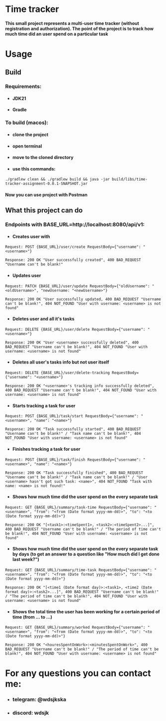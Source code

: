 # Time tracker
#### This small project represents a multi-user time tracker (without registration and authorization). The point of the project is to track how much time did an user spend on a particular task

# Usage

## Build

### Requirements:
- #### JDK21
- #### Gradle

### To build (macos):
- #### clone the project
- #### open terminal
- #### move to the cloned directory
- #### use this commands: 

`./gradlew clean && ./gradlew build && java -jar build/libs/time-tracker-assignment-0.0.1-SNAPSHOT.jar`
#### Now you can use project with Postman

## What this project can do

### Endpoints with BASE_URL=http://localhost:8080/api/v1:
- #### Creates user with

`Request: POST {BASE_URL}/user/create RequestBody={"username": "<username>"}`

`Response: 200 OK "User successfully created", 400 BAD_REQUEST "Username can't be blank!"`

- #### Updates user

`Request: PATCH {BASE_URL}/user/update RequestBody={"oldUsername": "<oldUsername>", "newUsername: "<newUsername>"}`

`Response: 200 OK "User successfully updated, 400 BAD_REQUEST "Username can't be blank!", 404 NOT_FOUND "User with username: <username> is not found"`

- #### Deletes user and all it's tasks

`Request: DELETE {BASE_URL}/user/delete RequestBody={"username": "<username>"}`

`Response: 200 OK "User <username> successfully deleted", 400 BAD_REQUEST "Username can't be blank!", 404 NOT_FOUND "User with username: <username> is not found"`

- #### Deletes all user's tasks info but not user itself

`Request: DELETE {BASE_URL}/user/delete-tracking RequestBody={"username": "<username>"}`

`Response: 200 OK "<username>'s tracking info successfully deleted", 400 BAD_REQUEST "Username can't be blank!", 404 NOT_FOUND "User with username: <username> is not found"`

- #### Starts tracking a task for user

`Request: POST {BASE_URL}/task/start RequestBody={"username": "<username>", "name": "<name>"}`

`Response: 200 OK "Task successfully started", 400 BAD_REQUEST "Username can't be blank!" / "Task name can't be blank!", 404 NOT_FOUND "User with username: <username> is not found"`

- #### Finishes tracking a task for user

`Request: POST {BASE_URL}/task/finish RequestBody={"username": "<username>", "name": "<name>"}`

`Response: 200 OK "Task successfully finished", 400 BAD_REQUEST "Username can't be blank!" / "Task name can't be blank!" / "User <username> hasn't got such task: <name>", 404 NOT_FOUND "Task with name: <name> is not found!"`

- #### Shows how much time did the user spend on the every separate task

`Request: GET {BASE_URL}/summary/task-time RequestBody={"username": "<username>", "from": "<from (Date format yyyy-mm-dd)>", "to": "<to (Date format yyyy-mm-dd)>"}`

`Response: 200 OK "[<task1>:<timeSpent1>, <task2>:<timeSpent2>...]", 400 BAD_REQUEST "Username can't be blank!" / "The period of time can't be blank!", 404 NOT_FOUND "User with username: <username> is not found"`

- #### Shows how much time did the user spend on the every separate task by days (to get an answer to a question like "How much did I get done last week?")

`Request: GET {BASE_URL}/summary/time-task RequestBody={"username": "<username>", "from": "<from (Date format yyyy-mm-dd)>", "to": "<to (Date format yyyy-mm-dd)>"}`

`Response: 200 OK "[<time1 (Date format day)>:<task1>, <time2 (Date format day)>:<task2>...]", 400 BAD_REQUEST "Username can't be blank!" / "The period of time can't be blank!", 404 NOT_FOUND "User with username: <username> is not found"`

- #### Shows the total time the user has been working for a certain period of time (from ... to ...)

`Request: GET {BASE_URL}/summary/worked RequestBody={"username": "<username>", "from": "<from (Date format yyyy-mm-dd)>", "to": "<to (Date format yyyy-mm-dd)>"}`

`Response: 200 OK "<houresSpentOnWork>:<minutesSpentOnWork>", 400 BAD_REQUEST "Username can't be blank!" / "The period of time can't be blank!", 404 NOT_FOUND "User with username: <username> is not found"`

# For any questions you can contact me:
- ### telegram: @wdsjkska
- ### discord: wdsjk